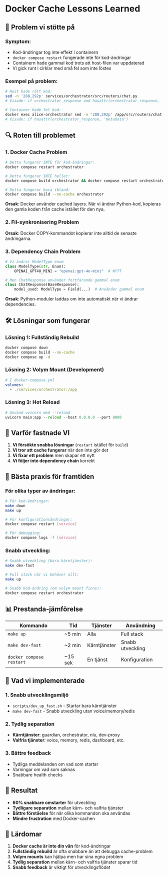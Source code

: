 # Docker Cache Lessons Learned

## 🚨 **Problem vi stötte på**

### **Symptom:**

- Kod-ändringar tog inte effekt i containern
- `docker compose restart` fungerade inte för kod-ändringar
- Containern hade gammal kod trots att host-filen var uppdaterad
- Vi gick runt i cirklar med små fel som inte löstes

### **Exempel på problem:**

```bash
# Host hade rätt kod:
sed -n '288,292p' services/orchestrator/src/routers/chat.py
# Visade: if orchestrator_response and hasattr(orchestrator_response, 'metadata')

# Container hade fel kod:
docker exec alice-orchestrator sed -n '288,292p' /app/src/routers/chat.py
# Visade: if hasattr(orchestrator_response, 'metadata')
```

## 🔍 **Roten till problemet**

### **1. Docker Cache Problem**

```bash
# Detta fungerar INTE för kod-ändringar:
docker compose restart orchestrator

# Detta fungerar INTE heller:
docker compose build orchestrator && docker compose restart orchestrator

# Detta fungerar bara ibland:
docker compose build --no-cache orchestrator
```

**Orsak**: Docker använder cached layers. När vi ändrar Python-kod, kopieras den gamla koden från cache istället för den nya.

### **2. Fil-synkronisering Problem**

**Orsak**: Docker COPY-kommandot kopierar inte alltid de senaste ändringarna.

### **3. Dependency Chain Problem**

```python
# Vi ändrar ModelType enum
class ModelType(str, Enum):
    OPENAI_GPT4O_MINI = "openai:gpt-4o-mini"  # NYTT

# Men ChatResponse använder fortfarande gammal enum
class ChatResponse(BaseResponse):
    model_used: ModelType = Field(...)  # Använder gammal enum
```

**Orsak**: Python-moduler laddas om inte automatiskt när vi ändrar dependencies.

## 🛠️ **Lösningar som fungerar**

### **Lösning 1: Fullständig Rebuild**

```bash
docker compose down
docker compose build --no-cache
docker compose up -d
```

### **Lösning 2: Volym Mount (Development)**

```yaml
# I docker-compose.yml
volumes:
  - ./services/orchestrator:/app
```

### **Lösning 3: Hot Reload**

```python
# Använd uvicorn med --reload
uvicorn main:app --reload --host 0.0.0.0 --port 8000
```

## 🎯 **Varför fastnade VI**

1. **Vi försökte snabba lösningar** (`restart` istället för `build`)
2. **Vi tror att cache fungerar** när den inte gör det
3. **Vi fixar ett problem** men skapar ett nytt
4. **Vi följer inte dependency chain** korrekt

## 🚀 **Bästa praxis för framtiden**

### **För olika typer av ändringar:**

```bash
# För kod-ändringar:
make down
make up

# För konfigurationsändringar:
docker compose restart [service]

# För debugging:
docker compose logs -f [service]
```

### **Snabb utveckling:**

```bash
# Snabb utveckling (bara kärntjänster):
make dev-fast

# Full stack när vi behöver allt:
make up

# Snabb kod-ändring (om volym mount finns):
docker compose restart orchestrator
```

## 📊 **Prestanda-jämförelse**

| Kommando                 | Tid     | Tjänster     | Användning       |
| ------------------------ | ------- | ------------ | ---------------- |
| `make up`                | ~5 min  | Alla         | Full stack       |
| `make dev-fast`          | ~2 min  | Kärntjänster | Snabb utveckling |
| `docker compose restart` | ~15 sek | En tjänst    | Konfiguration    |

## 🔧 **Vad vi implementerade**

### **1. Snabb utvecklingsmiljö**

- `scripts/dev_up_fast.sh` - Startar bara kärntjänster
- `make dev-fast` - Snabb utveckling utan voice/memory/redis

### **2. Tydlig separation**

- **Kärntjänster**: guardian, orchestrator, nlu, dev-proxy
- **Valfria tjänster**: voice, memory, redis, dashboard, etc.

### **3. Bättre feedback**

- Tydliga meddelanden om vad som startar
- Varningar om vad som saknas
- Snabbare health checks

## 🎉 **Resultat**

- **60% snabbare omstarter** för utveckling
- **Tydligare separation** mellan kärn- och valfria tjänster
- **Bättre förståelse** för när olika kommandon ska användas
- **Mindre frustration** med Docker-cachen

## 📝 **Lärdomar**

1. **Docker cache är inte din vän** för kod-ändringar
2. **Fullständig rebuild** är ofta snabbare än att debugga cache-problem
3. **Volym mounts** kan hjälpa men har sina egna problem
4. **Tydlig separation** mellan kärn- och valfria tjänster sparar tid
5. **Snabb feedback** är viktigt för utvecklingsflödet
